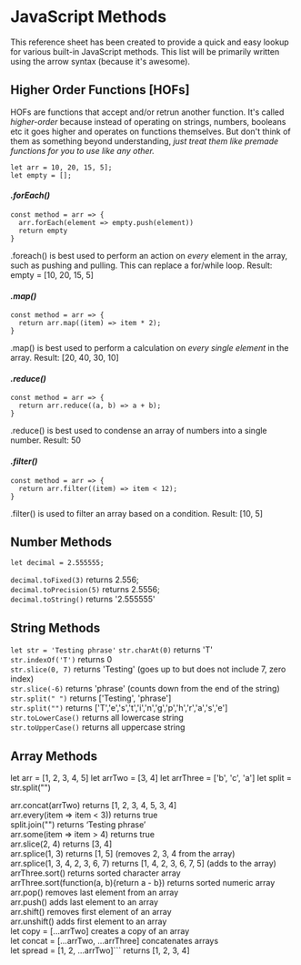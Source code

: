 # JavaScript Methods
This reference sheet has been created to provide a quick and easy lookup for various built-in JavaScript methods. This list will be primarily written using the arrow syntax (because it's awesome).

## Higher Order Functions [HOFs]
HOFs are functions that accept and/or retrun another function. It's called *higher-order* because instead of operating on strings, numbers, booleans etc it goes higher and operates on functions themselves. But don't think of them as something beyond understanding, *just treat them like premade functions for you to use like any other.*

```
let arr = 10, 20, 15, 5];
let empty = [];
```
#### *.forEach()*
```
const method = arr => {
  arr.forEach(element => empty.push(element))
  return empty
}
```
.foreach() is best used to perform an action on *every* element in the array, such as pushing and pulling. This can replace a for/while loop. Result: empty = [10, 20, 15, 5]

#### *.map()*
```
const method = arr => {
  return arr.map((item) => item * 2);
}
```
.map() is best used to perform a calculation on *every single element* in the array. Result: [20, 40, 30, 10]

#### *.reduce()*
```
const method = arr => {
  return arr.reduce((a, b) => a + b);
}
```
.reduce() is best used to condense an array of numbers into a single number. Result: 50

#### *.filter()*
```
const method = arr => {
  return arr.filter((item) => item < 12);
}
```
.filter() is used to filter an array based on a condition. Result: [10, 5]


## Number Methods

```let decimal = 2.555555;```

```decimal.toFixed(3)```      returns 2.556; <br>
```decimal.toPrecision(5)```  returns 2.5556; <br>
```decimal.toString()```      returns '2.555555' <br>

## String Methods

```let str = 'Testing phrase'```
```str.charAt(0)``` returns 'T'<br>
```str.indexOf('T')``` returns 0<br>
```str.slice(0, 7)``` returns 'Testing' (goes up to but does not include 7, zero index)<br>
```str.slice(-6)``` returns 'phrase' (counts down from the end of the string)<br>
```str.split(" ")``` returns ['Testing', 'phrase']<br>
```str.split("")``` returns ['T','e','s','t','i','n','g','p','h','r','a','s','e']<br>
```str.toLowerCase()``` returns all lowercase string<br>
```str.toUpperCase()``` returns all uppercase string<br>

## Array Methods
let arr = [1, 2, 3, 4, 5]
let arrTwo = [3, 4]
let arrThree = ['b', 'c', 'a']
let split = str.split("")

arr.concat(arrTwo) returns [1, 2, 3, 4, 5, 3, 4]<br>
arr.every(item => item < 3)) returns  true<br>
split.join("") returns ‘Testing phrase’<br>
arr.some(item => item > 4) returns true<br>
arr.slice(2, 4) returns [3, 4]<br>
arr.splice(1, 3) returns [1, 5] (removes 2, 3, 4 from the array)<br>
arr.splice(1, 3, 4, 2, 3, 6, 7) returns [1, 4, 2, 3, 6, 7, 5] (adds to the array)<br>
arrThree.sort() returns sorted character array<br>
arrThree.sort(function(a, b){return a - b}) returns sorted numeric array<br>
arr.pop() removes last element from an array<br>
arr.push() adds last element to an array<br>
arr.shift() removes first element of an array<br>
arr.unshift() adds first element to an array<br>
let copy = [...arrTwo] creates a copy of an array<br>
let concat = [...arrTwo, ...arrThree] concatenates arrays<br>
let spread = [1, 2, ...arrTwo]``` returns [1, 2, 3, 4]<br>

